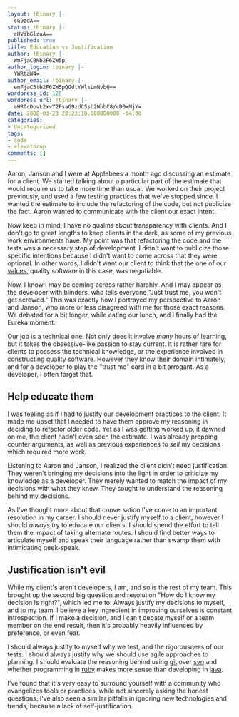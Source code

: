```yaml
---
layout: !binary |-
  cG9zdA==
status: !binary |-
  cHVibGlzaA==
published: true
title: Education vs Justification
author: !binary |-
  WmFjaCBNb2F6ZW5p
author_login: !binary |-
  YWRtaW4=
author_email: !binary |-
  emFjaC5tb2F6ZW5pQGdtYWlsLmNvbQ==
wordpress_id: 126
wordpress_url: !binary |-
  aHR0cDovL2xvY2FsaG9zdC5sb2NhbC8/cD0xMjY=
date: 2008-03-23 20:23:10.000000000 -04:00
categories:
- Uncategorized
tags:
- code
- elevatorup
comments: []
---
```

Aaron, Janson and I were at Applebees a month ago discussing an estimate for a client. We started talking about a particular part of the estimate that would require us to take more time than usual. We worked on their project previously, and used a few testing practices that we've stopped since. I wanted the estimate to include the refactoring of the code, but not publicize the fact. Aaron wanted to communicate with the client our exact intent.

Now keep in mind, I have no qualms about transparency with clients. And I don't go to great lengths to keep clients in the dark, as some of my previous work environments have. My point was that refactoring the code and the tests was a necessary step of development. I didn't want to publicize those specific intentions because I didn't want to come across that they were optional. In other words, I didn't want our client to think that the one of our  [values](http://weblog.raganwald.com/2006/08/difference-between-values-and.html), quality software in this case, was negotiable.

Now, I know I may be coming across rather harshly. And I may appear as the developer with blinders, who tells everyone "Just trust me, you won't get screwed." This was exactly how I portrayed my perspective to Aaron and Janson, who more or less disagreed with me for those exact reasons. We debated for a bit longer, while eating our lunch, and I finally had the Eureka moment.

Our job is a technical one. Not only does it involve *many* hours of learning, but it takes the obsessive-like passion to stay current. It is rather rare for clients to possess the technical knowledge, or the experience involved in constructing quality software. However they know their domain intimately, and for a developer to play the "trust me" card in a bit arrogant. As a developer, I often forget that.

## Help educate them

I was feeling as if I had to justify our development practices to the client. It made me upset that I needed to have them approve my reasoning in deciding to refactor older code. Yet as I was getting worked up, it dawned on me, the client hadn't even seen the estimate. I was already prepping counter arguments, as well as previous experiences to _sell_ my decisions which required more work.

Listening to Aaron and Janson, I realized the client didn't need justification. They weren't bringing my decisions into the light in order to criticize my knowledge as a developer. They merely wanted to match the impact of my decisions with what they knew. They sought to understand the reasoning behind my decisions.

As I've thought more about that conversation I've come to an important resolution in my career. I should never justify myself to a client, however I should _always_ try to educate our clients. I should spend the effort to tell them the impact of taking alternate routes. I should find better ways to articulate myself and speak their language rather than swamp them with intimidating geek-speak.

## Justification isn't evil

While my client's aren't developers, I am, and so is the rest of my team. This brought up the second big question and resolution "How do I know my decision is right?", which led me to: Always justify my decisions to myself, and to my team. I believe a key ingredient in improving ourselves is constant introspection. If I make a decision, and I can't debate myself or a team member on the end result, then it's probably heavily influenced by preference, or even fear.

I should always justify to myself why we test, and the rigorousness of our tests. I should always justify why we should use agile approaches to planning. I should evaluate the reasoning behind using [git](http://git.or.cz/) over [svn](http://subversion.tigris.org/) and whether programming in [ruby](http://www.ruby-lang.org/en/) makes more sense than developing in [java](http://www.sun.com/java/).

I've found that it's very easy to surround yourself with a community who evangelizes tools or practices, while not sincerely asking the honest questions. I've also seen a similar pitfalls in ignoring new technologies and trends, because a lack of self-justification.
